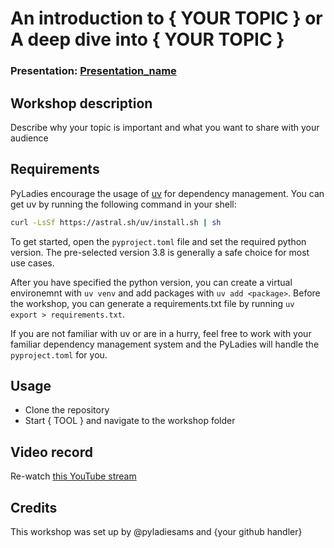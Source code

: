 
# An introduction to { YOUR TOPIC } or A deep dive into { YOUR TOPIC }
### Presentation: [Presentation_name](workshop/Presentation_template.pptx)

## Workshop description
Describe why your topic is important and what you want to share with your audience

## Requirements
PyLadies encourage the usage of [uv](https://astral.sh/blog/uv) for dependency management. You can get uv by running the following command in your shell:
```bash
curl -LsSf https://astral.sh/uv/install.sh | sh
```
To get started, open the `pyproject.toml` file and set the required python version. The pre-selected version 3.8 is generally a safe choice for most use cases.

After you have specified the python version, you can create a virtual environemnt with `uv venv` and add packages with `uv add <package>`. Before the workshop, you can generate a requirements.txt file by running `uv export > requirements.txt`.

If you are not familiar with uv or are in a hurry, feel free to work with your familiar dependency management system and the PyLadies will handle the `pyproject.toml` for you.

## Usage
* Clone the repository
* Start { TOOL } and navigate to the workshop folder

## Video record
Re-watch [this YouTube stream](link)

## Credits
This workshop was set up by @pyladiesams and {your github handler}
